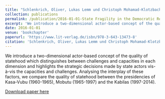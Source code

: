 ```yaml
---
title: "Schlenkrich, Oliver, Lukas Lemm und Christoph Mohamad-Klotzbach. 2016. State Fragility in the Democratic Republic of the Congo 1960-2014: A New Approach for Assessing the Quality of Statehood by Analysing the Relationship between Capacities, Challenges and State Actors. In The Democratic Republic of the Congo. Problems, Progress and Prospects, Hrsg. Julien Bobineau und Philipp Gieg, 57-86. Berlin: Lit."
collection: publications
permalink: /publication/2016-01-01-State Fragility in the Democratic Republic of the Congo 1960-2014
excerpt: 'We introduce a two-dimensional actor-based concept of the quality of statehood which distinguishes between challenges and capacities in each dimension and highlights the strategic decisions made by state actors vis-à-vis the capacities and challenges. Analysing the interplay of these factors, we compare the quality of statehood between the presidencies of Kasa-Vubu (1960-1965), Mobutu (1965-1997) and the Kabilas (1997-2014).'
date: 2016-01-01
venue: 'bookchapter'
paperurl: 'https://www.lit-verlag.de/isbn/978-3-643-13473-8'
citation: 'Schlenkrich, Oliver, Lukas Lemm und Christoph Mohamad-Klotzbach. 2016. State Fragility in the Democratic Republic of the Congo 1960-2014: A New Approach for Assessing the Quality of Statehood by Analysing the Relationship between Capacities, Challenges and State Actors. In The Democratic Republic of the Congo. Problems, Progress and Prospects, Hrsg. Julien Bobineau und Philipp Gieg, 57-86. Berlin: Lit.'
---
```


We introduce a two-dimensional actor-based concept of the quality of statehood which distinguishes between challenges and capacities in each dimension and highlights the strategic decisions made by state actors vis-à-vis the capacities and challenges. Analysing the interplay of these factors, we compare the quality of statehood between the presidencies of Kasa-Vubu (1960-1965), Mobutu (1965-1997) and the Kabilas (1997-2014).

[Download paper here](https://www.lit-verlag.de/isbn/978-3-643-13473-8)
